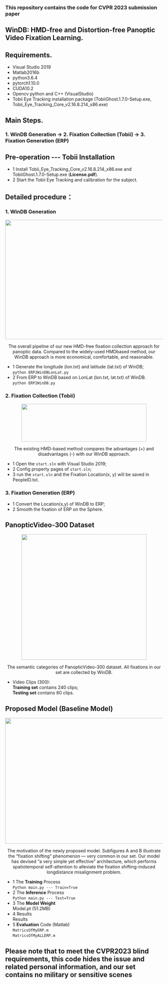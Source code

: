 ### This repository contains the code for CVPR 2023 submission paper   
## WinDB: HMD-free and Distortion-free Panoptic Video Fixation Learning.  

## Requirements.  
* Visual Studio 2019   
* Matlab2016b     
* python3.6.4   
* pytorch1.10.0   
* CUDA10.2    
* Opencv python and C++ (VisualStudio)   
* Tobii Eye Tracking installation package (TobiiGhost.1.7.0-Setup.exe, Tobii_Eye_Tracking_Core_v2.16.8.214_x86.exe)  

## Main Steps.  
### 1. WinDB Generation -> 2. Fixation Collection (Tobii) -> 3. Fixation Generation (ERP)  

##  Pre-operation --- Tobii Installation
  * 1 Install Tobii_Eye_Tracking_Core_v2.16.8.214_x86.exe and TobiiGhost.1.7.0-Setup.exe (**License.pdf**).  
  * 2 Start the Tobii Eye Tracking and calibration for the subject.  

## Detailed procedure： 

### 1. WinDB Generation  
<div align=center><img width="900" height="380" src="https://github.com/cvpr-submission/WinDB/blob/main/Figs/pip.gif"/></div>
<p align="center">The overall pipeline of our new HMD-free fixation collection approach for panoptic data. Compared to the widely-used HMDbased method, our WinDB approach is more economical, comfortable, and reasonable. </p>    

  * 1 Generate the longitude (lon.txt) and latitude (lat.txt) of WinDB;  
  ```python ERP2WinDBLonLat.py``` 
  * 2 From ERP to WinDB based on LonLat (lon.txt, lat.txt) of WinDB.  
  ```python ERP2WinDB.py```
  
### 2. Fixation Collection (Tobii)  
<div align=center><img width="400" height="120" src="https://github.com/cvpr-submission/WinDB/blob/main/Figs/Tobii.gif"/></div>
<p align="center">The existing HMD-based method compares the advantages (+) and disadvantages (-) with our WinDB approach. </p>   

  * 1 Open the ```start.sln``` with Visual Studio 2019;  
  * 2 Config property pages of ```start.sln```;    
  * 3 run the ```start.sln``` and the Fixation Location(x, y) will be saved in PeopleID.txt.  

### 3. Fixation Generation (ERP)  
  * 1 Convert the Location(x,y) of WinDB to ERP;  
  * 2 Smooth the fixation of ERP on the Sphere.  

## PanopticVideo-300 Dataset
<div align=center><img width="400" height="400" src="https://github.com/cvpr-submission/WinDB/blob/main/Figs/class.gif"/></div>
<p align="center">The semantic categories of PanopticVideo-300 dataset. All fixations in our set are collected by WinDB. </p>   

  * Video Clips (300):  
    **Training set** contains 240 clips;    
    **Testing set** contains 60 clips.  

## Proposed Model (Baseline Model)
<div align=center><img width="600" height="400" src="https://github.com/cvpr-submission/WinDB/blob/main/Figs/Net.gif"/></div>
<p align="center">
The motivation of the newly proposed model.   
Subfigures A and B illustrate the “fixation shifting” phenomenon — very common in our set.   
Our model has devised “a very simple yet effective” architecture, which performs spatiotemporal self-attention to alleviate the fixation shifting-induced longdistance misalignment problem. </p>     

  * 1 The **Training** Process    
     ```Python main.py --- Train=True```  
  * 2 The **Inference** Process    
     ```Python main.py --- Test=True```  
  * 3 The **Model Weight**   
     Model.pt (51.2MB)
  * 4 Results  
     Results  
  * 5 **Evaluation** Code (Matlab)  
    ```MatricsOfMyERP.m```  
    ```MatricsOfMyALLERP.m```

## Please note that to meet the CVPR2023 blind requirements, this code hides the issue and related personal information, and our set contains no military or sensitive scenes

